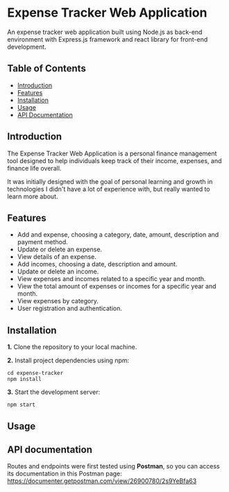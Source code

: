 # Expense Tracker Web Application
An expense tracker web application built using Node.js as back-end environment with Express.js framework and react library for front-end development.

## Table of Contents

- [Introduction](#introduction)
- [Features](#features)
- [Installation](#installation)
- [Usage](#usage)
- [API Documentation](#api-documentation)

## Introduction
The Expense Tracker Web Application is a personal finance management tool designed to help individuals keep track of their income, expenses, and finance life overall.

It was initially designed with the goal of personal learning and growth in technologies I didn't have a lot of experience with, but really wanted to learn more about. 

## Features
- Add and expense, choosing a category, date, amount, description and payment method.
- Update or delete an expense.
- View details of an expense.
- Add incomes, choosing a date, description and amount.
- Update or delete an income.
- View expenses and incomes related to a specific year and month.
- View the total amount of expenses or incomes for a specific year and month.
- View expenses by category. 
- User registration and authentication.


## Installation

<b>1.</b> Clone the repository to your local machine.

<b>2.</b> Install project dependencies using npm:

    cd expense-tracker
    npm install

<b>3.</b> Start the development server:
    
    npm start
    
## Usage

## API documentation
Routes and endpoints were first tested using <b>Postman</b>, so you can access its documentation in this Postman page: 
 <https://documenter.getpostman.com/view/26900780/2s9YeBfa63>

